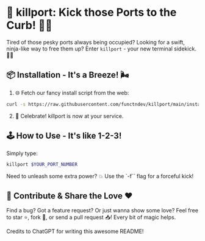 # 🚀 killport: Kick those Ports to the Curb! 🚫🔌

Tired of those pesky ports always being occupied? Looking for a swift, ninja-like way to free them up? Enter `killport` - your new terminal sidekick. 🦸‍♂️

## 📦 Installation - It's a Breeze! 🌬️

1. 🌐 Fetch our fancy install script from the web:

```bash
curl -s https://raw.githubusercontent.com/functndev/killport/main/install_killport.sh | bash
```

2. 🎉 Celebrate! killport is now at your service.

## 🕹️ How to Use - It's like 1-2-3!

Simply type:

```bash
killport $YOUR_PORT_NUMBER
```

Need to unleash some extra power? 💥 Use the `-f`` flag for a forceful kick!

## 🙏 Contribute & Share the Love ❤️

Find a bug? Got a feature request? Or just wanna show some love? Feel free to star ⭐, fork 🍴, or send a pull request 📥! Every bit of magic helps.

Credits to ChatGPT for writing this awesome README!
